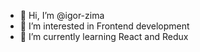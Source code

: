 - 👋 Hi, I’m @igor-zima
- 👀 I’m interested in Frontend development
- 🌱 I’m currently learning React and Redux

<!---
igor-zima/igor-zima is a ✨ special ✨ repository because its `README.md` (this file) appears on your GitHub profile.
You can click the Preview link to take a look at your changes.
--->
